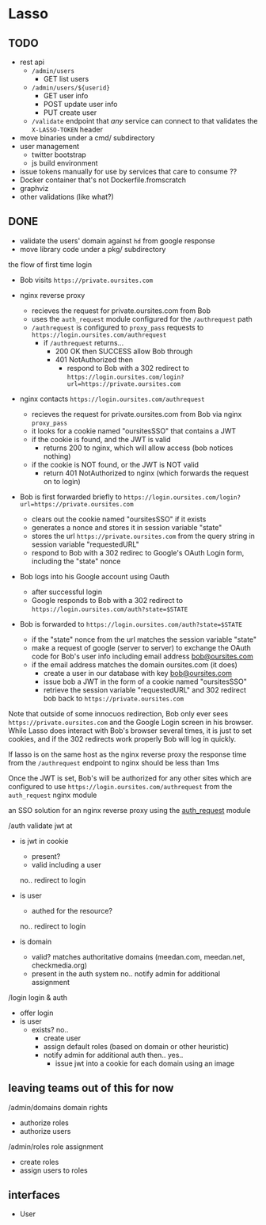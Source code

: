 # Lasso

## TODO

* rest api
  * `/admin/users`
    * GET list users
  * `/admin/users/${userid}`
    * GET user info
    * POST update user info
    * PUT create user
  * `/validate` endpoint that *any* service can connect to that validates the `X-LASSO-TOKEN` header
* move binaries under a cmd/ subdirectory
* user management
  * twitter bootstrap
  * js build environment
* issue tokens manually for use by services that care to consume ??
* Docker container that's not Dockerfile.fromscratch
* graphviz
* other validations (like what?)

## DONE

* validate the users' domain against `hd` from google response
* move library code under a pkg/ subdirectory

the flow of first time login

* Bob visits `https://private.oursites.com`
* nginx reverse proxy
  * recieves the request for private.oursites.com from Bob
  * uses the `auth_request` module configured for the `/authrequest` path
  * `/authrequest` is configured to `proxy_pass` requests to `https://login.oursites.com/authrequest`
    * if `/authrequest` returns...
      * 200 OK then SUCCESS allow Bob through
      * 401 NotAuthorized then
        * respond to Bob with a 302 redirect to `https://login.oursites.com/login?url=https://private.oursites.com`

* nginx contacts `https://login.oursites.com/authrequest`
  * recieves the request for private.oursites.com from Bob via nginx `proxy_pass`
  * it looks for a cookie named "oursitesSSO" that contains a JWT
  * if the cookie is found, and the JWT is valid
    * returns 200 to nginx, which will allow access (bob notices nothing)
  * if the cookie is NOT found, or the JWT is NOT valid
      * return 401 NotAuthorized to nginx (which forwards the request on to login)

* Bob is first forwarded briefly to `https://login.oursites.com/login?url=https://private.oursites.com`
  * clears out the cookie named "oursitesSSO" if it exists
  * generates a nonce and stores it in session variable "state"
  * stores the url `https://private.oursites.com` from the query string in session variable "requestedURL"
  * respond to Bob with a 302 redirec to Google's OAuth Login form, including the "state" nonce

* Bob logs into his Google account using Oauth
  * after successful login
  * Google responds to Bob with a 302 redirect to `https://login.oursites.com/auth?state=$STATE`

* Bob is forwarded to `https://login.oursites.com/auth?state=$STATE`
  * if the "state" nonce from the url matches the session variable "state"
  * make a request of google (server to server) to exchange the OAuth code for Bob's user info including email address bob@oursites.com
  * if the email address matches the domain oursites.com (it does)
    * create a user in our database with key bob@oursites.com
    * issue bob a JWT in the form of a cookie named "oursitesSSO"
    * retrieve the session variable "requestedURL" and 302 redirect bob back to `https://private.oursites.com`

Note that outside of some innocuos redirection, Bob only ever sees `https://private.oursites.com` and the Google Login screen in his browser.  While Lasso does interact with Bob's browser several times, it is just to set cookies, and if the 302 redirects work properly Bob will log in quickly.

If lasso is on the same host as the nginx reverse proxy the response time from the `/authrequest` endpoint to nginx should be less than 1ms

Once the JWT is set, Bob's will be authorized for any other sites which are configured to use `https://login.oursites.com/authrequest` from the `auth_request` nginx module

an SSO solution for an nginx reverse proxy using the [auth_request](http://nginx.org/en/docs/http/ngx_http_auth_request_module.html) module

/auth validate jwt at

* is jwt in cookie
  * present?
  * valid including a user

   no.. redirect to login

* is user
  * authed for the resource?

   no.. redirect to login

* is domain
  * valid? matches authoritative domains (meedan.com, meedan.net, checkmedia.org)
  * present in the auth system
  no.. notify admin for additional assignment

/login login & auth

* offer login
* is user
  * exists?  no..
    * create user
    * assign default roles (based on domain or other heuristic)
    * notify admin for additional auth
    then..
   yes..
      * issue jwt into a cookie for each domain using an image

## leaving teams out of this for now

/admin/domains domain rights

* authorize roles
* authorize users

/admin/roles role assignment

* create roles
* assign users to roles

## interfaces

* User
